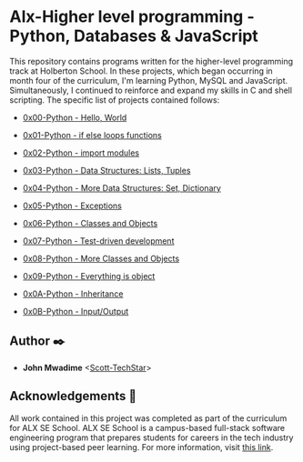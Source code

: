 
# Alx-Higher level programming - Python, Databases & JavaScript

This repository contains programs written for the higher-level programming
track at Holberton School. In these projects, which began occurring in month
four of the curriculum, I'm learning Python, MySQL and JavaScript.
Simultaneously, I continued to reinforce and expand my skills in C and shell
scripting. The specific list of projects contained follows:

* [0x00-Python - Hello, World](./0x00-python-hello_world)

* [0x01-Python - if else loops functions](./0x01-python-if_else_loops_functions)

* [0x02-Python - import modules](./0x02-python-import_modules)

* [0x03-Python - Data Structures: Lists, Tuples](./0x03-python-data_structures)
  
* [0x04-Python - More Data Structures: Set, Dictionary](./0x04-python-more_data_structures)

* [0x05-Python - Exceptions](./0x05-python-exceptions)

* [0x06-Python - Classes and Objects](./0x06-python-classes)

* [0x07-Python - Test-driven development](./0x07-python-test_driven_development)

* [0x08-Python - More Classes and Objects](./0x08-python-more_classes)

* [0x09-Python - Everything is object](./0x09-python-everything_is_object)

* [0x0A-Python - Inheritance](./0x0A-python-inheritance)

* [0x0B-Python - Input/Output](./0x0B-python-input_output)

## Author :black_nib:

* **John Mwadime** <[Scott-TechStar](https://github.com/Scott-TechStar)>

## Acknowledgements :pray:

All work contained in this project was completed as part of the curriculum for ALX SE School. ALX SE School is a campus-based full-stack software
engineering program that prepares students for careers in the tech industry
using project-based peer learning. For more information, visit
[this link](https://www.alxafrica.com/).
